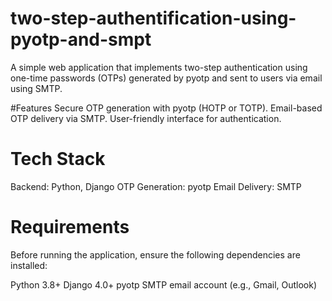# two-step-authentification-using-pyotp-and-smpt
A simple web application that implements two-step authentication using one-time passwords (OTPs) generated by pyotp and sent to users via email using SMTP.

#Features
Secure OTP generation with pyotp (HOTP or TOTP).
Email-based OTP delivery via SMTP.
User-friendly interface for authentication.

# Tech Stack
Backend: Python, Django
OTP Generation: pyotp
Email Delivery: SMTP

# Requirements
Before running the application, ensure the following dependencies are installed:

Python 3.8+
Django 4.0+
pyotp
SMTP email account (e.g., Gmail, Outlook)
